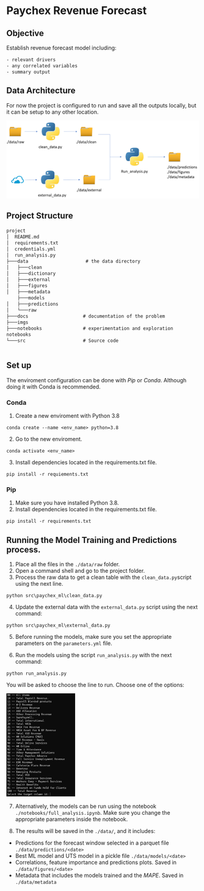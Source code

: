 # Paychex Revenue Forecast

## Objective

Establish revenue forecast model including:

    - relevant drivers
    - any correlated variables
    - summary output

## Data Architecture

For now the project is configured to run and save all the outputs locally, but it can be setup to any other location.

![Architecture](./imgs/architecture.PNG)

## Project Structure

```text
project
│  README.md
│  requirements.txt
│  credentials.yml
│  run_analysis.py
├───data                     # the data directory
│   ├───clean
│   ├───dictionary
│   ├───external
│   ├───figures
│   ├───metadata
    ├───models
│   ├───predictions
│   └───raw
├───docs                    # documentation of the problem
├───imgs
├───notebooks               # experimentation and exploration notebooks
└───src                     # Source code


```

## Set up

The enviroment configuration can be done with *Pip* or *Conda*. Although doing it with Conda is recommended.

### Conda

1. Create a new enviroment with Python 3.8
```commandline
conda create --name <env_name> python=3.8
```

2. Go to the new enviroment.
```commandline
conda activate <env_name>
```
3. Install dependencies located in the requirements.txt file.
```commandline
pip install -r requiements.txt
```

### Pip

1. Make sure you have installed Python 3.8.
2. Install dependencies located in the requirements.txt file.
```commandline
pip install -r requirements.txt
```

## Running the Model Training and Predictions process.

1. Place all the files in the `./data/raw` folder.
2. Open a command shell and go to the project folder.
3. Process the raw data to get a clean table with the `clean_data.py`script using the next line.
```commandline
python src\paychex_ml\clean_data.py
```
4. Update the external data with the `external_data.py` script using the next command:
```commandline
python src\paychex_ml\external_data.py
```
5. Before running the models, make sure you set the appropriate parameters on the `parameters.yml` file.

6. Run the models using the script `run_analysis.py` with the next command:
```commandline
python run_analysis.py
```
You will be asked to choose the line to run. Choose one of the options:

<img height="270" src="./imgs/menu.PNG" title="Menu" width="180"/>

7. Alternatively, the models can be run using the notebook `./notebooks/full_analysis.ipynb`. Make sure you change the 
appropriate parameters inside the notebook.

8. The results will be saved in the `./data/`, and it includes:
- Predictions for the forecast window selected in a parquet file `./data/predictions/<date>`
- Best ML model and UTS model in a pickle file `./data/models/<date>`
- Correlations, feature importance and predictions plots. Saved in `./data/figures/<date>`
- Metadata that includes the models trained and the *MAPE*. Saved in `./data/metadata`